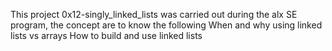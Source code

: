 This project 0x12-singly_linked_lists was carried out during the alx SE program, the concept are to know the following
When and why using linked lists vs arrays
How to build and use linked lists
